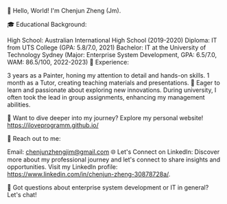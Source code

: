👋 Hello, World! I'm Chenjun Zheng (Jm).

🎓 Educational Background:

High School: Australian International High School (2019-2020)
Diploma: IT from UTS College (GPA: 5.8/7.0, 2021)
Bachelor: IT at the University of Technology Sydney (Major: Enterprise System Development, GPA: 6.5/7.0, WAM: 86.5/100, 2022-2023)
🔧 Experience:

3 years as a Painter, honing my attention to detail and hands-on skills.
1 month as a Tutor, creating teaching materials and presentations.
🌟 Eager to learn and passionate about exploring new innovations. During university, I often took the lead in group assignments, enhancing my management abilities.

🌟 Want to dive deeper into my journey? Explore my personal website! https://iloveprogramm.github.io/

📩 Reach out to me:

Email: chenjunzhengjim@gmail.com
🌐 Let's Connect on LinkedIn:
Discover more about my professional journey and let's connect to share insights and opportunities. Visit my LinkedIn profile: https://www.linkedin.com/in/chenjun-zheng-30878728a/.

🤔 Got questions about enterprise system development or IT in general? Let's chat!
